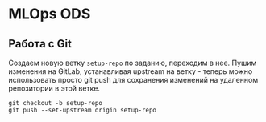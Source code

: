 # MLOps ODS

## Работа с Git

Создаем новую ветку `setup-repo` по заданию, переходим в нее. Пушим изменения на GitLab, устанавливая upstream на ветку - теперь можно использовать просто git push для сохранения изменений на удаленном репозитории в этой ветке.
```
git checkout -b setup-repo
git push --set-upstream origin setup-repo
```
